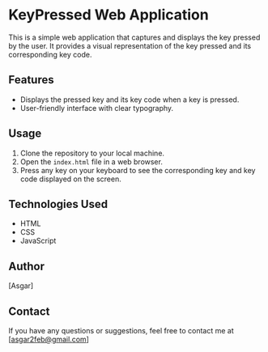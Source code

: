 # KeyPressed Web Application

This is a simple web application that captures and displays the key pressed by the user. It provides a visual representation of the key pressed and its corresponding key code.

## Features

- Displays the pressed key and its key code when a key is pressed.
- User-friendly interface with clear typography.


## Usage

1. Clone the repository to your local machine.
2. Open the `index.html` file in a web browser.
3. Press any key on your keyboard to see the corresponding key and key code displayed on the screen.

## Technologies Used

- HTML
- CSS
- JavaScript


## Author

[Asgar]

## Contact

If you have any questions or suggestions, feel free to contact me at [asgar2feb@gmail.com]
